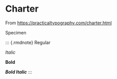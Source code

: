 # Charter

From <https://practicaltypography.com/charter.html>

Specimen

::: {.rmdnote}
Regular

_Italic_

**Bold**

___Bold Italic___
:::

<style type="text/css">
@import url("assets/fonts/charter/charter.css");
.rmdnote { font-family: "Charter", serif; }
</style>
